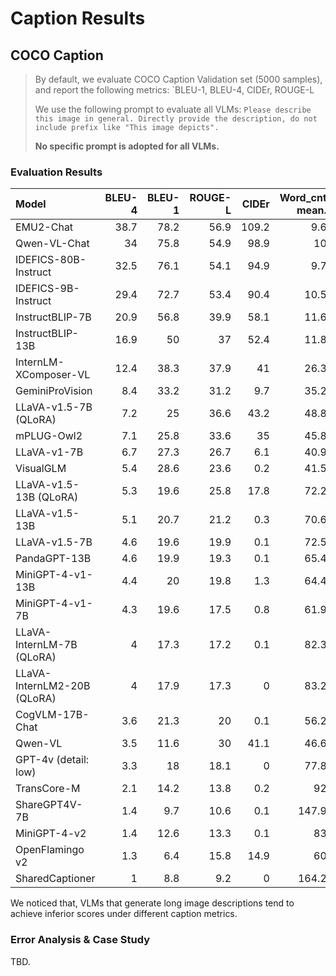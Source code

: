 # Caption Results

## COCO Caption

> By default, we evaluate COCO Caption Validation set (5000 samples), and report the following metrics: `BLEU-1, BLEU-4, CIDEr, ROUGE-L
>
> We use the following prompt to evaluate all VLMs: `Please describe this image in general. Directly provide the description, do not include prefix like "This image depicts". `
>
> **No specific prompt is adopted for all VLMs.**

### Evaluation Results

| Model                       |   BLEU-4 |   BLEU-1 |   ROUGE-L |   CIDEr |   Word_cnt mean. |   Word_cnt std. |
|:----------------------------|---------:|---------:|----------:|--------:|-----------------:|----------------:|
| EMU2-Chat                   |     38.7 |     78.2 |      56.9 |   109.2 |              9.6 |             1.1 |
| Qwen-VL-Chat                |     34   |     75.8 |      54.9 |    98.9 |             10   |             1.7 |
| IDEFICS-80B-Instruct        |     32.5 |     76.1 |      54.1 |    94.9 |              9.7 |             3.2 |
| IDEFICS-9B-Instruct         |     29.4 |     72.7 |      53.4 |    90.4 |             10.5 |             4.4 |
| InstructBLIP-7B             |     20.9 |     56.8 |      39.9 |    58.1 |             11.6 |             5.9 |
| InstructBLIP-13B            |     16.9 |     50   |      37   |    52.4 |             11.8 |            12.8 |
| InternLM-XComposer-VL       |     12.4 |     38.3 |      37.9 |    41   |             26.3 |            22.2 |
| GeminiProVision             |      8.4 |     33.2 |      31.2 |     9.7 |             35.2 |            15.7 |
| LLaVA-v1.5-7B (QLoRA)       |      7.2 |     25   |      36.6 |    43.2 |             48.8 |            42.9 |
| mPLUG-Owl2                  |      7.1 |     25.8 |      33.6 |    35   |             45.8 |            32.1 |
| LLaVA-v1-7B                 |      6.7 |     27.3 |      26.7 |     6.1 |             40.9 |            16.1 |
| VisualGLM                   |      5.4 |     28.6 |      23.6 |     0.2 |             41.5 |            11.5 |
| LLaVA-v1.5-13B (QLoRA)      |      5.3 |     19.6 |      25.8 |    17.8 |             72.2 |            39.4 |
| LLaVA-v1.5-13B              |      5.1 |     20.7 |      21.2 |     0.3 |             70.6 |            22.3 |
| LLaVA-v1.5-7B               |      4.6 |     19.6 |      19.9 |     0.1 |             72.5 |            21.7 |
| PandaGPT-13B                |      4.6 |     19.9 |      19.3 |     0.1 |             65.4 |            16.6 |
| MiniGPT-4-v1-13B            |      4.4 |     20   |      19.8 |     1.3 |             64.4 |            30.5 |
| MiniGPT-4-v1-7B             |      4.3 |     19.6 |      17.5 |     0.8 |             61.9 |            30.6 |
| LLaVA-InternLM-7B (QLoRA)   |      4   |     17.3 |      17.2 |     0.1 |             82.3 |            21   |
| LLaVA-InternLM2-20B (QLoRA) |      4   |     17.9 |      17.3 |     0   |             83.2 |            20.4 |
| CogVLM-17B-Chat             |      3.6 |     21.3 |      20   |     0.1 |             56.2 |            13.7 |
| Qwen-VL                     |      3.5 |     11.6 |      30   |    41.1 |             46.6 |           105.2 |
| GPT-4v (detail: low)        |      3.3 |     18   |      18.1 |     0   |             77.8 |            20.4 |
| TransCore-M                 |      2.1 |     14.2 |      13.8 |     0.2 |             92   |             6.7 |
| ShareGPT4V-7B               |      1.4 |      9.7 |      10.6 |     0.1 |            147.9 |            45.4 |
| MiniGPT-4-v2                |      1.4 |     12.6 |      13.3 |     0.1 |             83   |            27.1 |
| OpenFlamingo v2             |      1.3 |      6.4 |      15.8 |    14.9 |             60   |            81.9 |
| SharedCaptioner             |      1   |      8.8 |       9.2 |     0   |            164.2 |            31.6 |

We noticed that, VLMs that generate long image descriptions tend to achieve inferior scores under different caption metrics.

### Error Analysis & Case Study

TBD. 